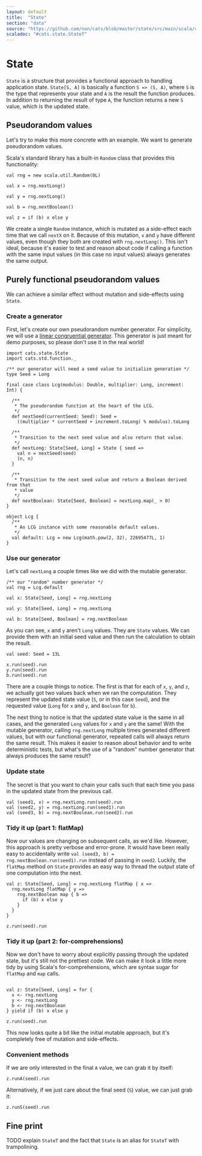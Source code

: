 ```yaml
---
layout: default
title:  "State"
section: "data"
source: "https://github.com/non/cats/blob/master/state/src/main/scala/cats/state/State.scala"
scaladoc: "#cats.state.StateT"
---
```

# State

`State` is a structure that provides a functional approach to handling application state. `State[S, A]` is basically a function `S => (S, A)`, where `S` is the type that represents your state and `A` is the result the function produces. In addition to returning the result of type `A`, the function returns a new `S` value, which is the updated state.

## Pseudorandom values

Let's try to make this more concrete with an example. We want to generate pseudorandom values.

Scala's standard library has a built-in `Random` class that provides this functionality:

```tut
val rng = new scala.util.Random(0L)

val x = rng.nextLong()

val y = rng.nextLong()

val b = rng.nextBoolean()

val z = if (b) x else y
```

We create a single `Random` instance, which is mutated as a side-effect each time that we call `nextX` on it. Because of this mutation, `x` and `y` have different values, even though they both are created with `rng.nextLong()`. This isn't ideal, because it's easier to test and reason about code if calling a function with the same input values (in this case no input values) always generates the same output.

## Purely functional pseudorandom values

We can achieve a similar effect without mutation and side-effects using `State`.

### Create a generator

First, let's create our own pseudorandom number generator. For simplicity, we will use a [linear congruential generator](https://en.wikipedia.org/wiki/Linear_congruential_generator). This generator is just meant for demo purposes, so please don't use it in the real world!

```tut:silent
import cats.state.State
import cats.std.function._
```

```tut:silent
/** our generator will need a seed value to initialize generation */
type Seed = Long

final case class Lcg(modulus: Double, multiplier: Long, increment: Int) {

  /**
   * The pseudorandom function at the heart of the LCG.
   */
  def nextSeed(currentSeed: Seed): Seed =
    ((multiplier * currentSeed + increment.toLong) % modulus).toLong

  /**
   * Transition to the next seed value and also return that value.
   */
  def nextLong: State[Seed, Long] = State { seed =>
    val n = nextSeed(seed)
    (n, n)
  }

  /**
   * Transition to the next seed value and return a Boolean derived from that
   * value
   */
  def nextBoolean: State[Seed, Boolean] = nextLong.map(_ > 0)
}

object Lcg {
  /**
   * An LCG instance with some reasonable default values.
   */
  val default: Lcg = new Lcg(math.pow(2, 32), 22695477L, 1)
}
```

### Use our generator

Let's call `nextLong` a couple times like we did with the mutable generator.

```tut
/** our "random" number generator */
val rng = Lcg.default

val x: State[Seed, Long] = rng.nextLong

val y: State[Seed, Long] = rng.nextLong

val b: State[Seed, Boolean] = rng.nextBoolean
```

As you can see, `x` and `y` aren't `Long` values. They are `State` values. We can provide them with an initial seed value and then run the calculation to obtain the result.

```tut
val seed: Seed = 13L

x.run(seed).run
y.run(seed).run
b.run(seed).run
```

There are a couple things to notice. The first is that for each of `x`, `y`, and `z`, we actually got two values back when we ran the computation. They represent the updated state value (`S`, or in this case `Seed`), and the requested value (`Long` for `x` and `y`, and `Boolean` for `b`).

The next thing to notice is that the updated state value is the same in all cases, and the generated `Long` values for `x` and `y` are the same! With the mutable generator, calling `rng.nextLong` multiple times generated different values, but with our functional generator, repeated calls will always return the same result. This makes it easier to reason about behavior and to write deterministic tests, but what's the use of a "random" number generator that always produces the same result?

### Update state

The secret is that you want to chain your calls such that each time you pass in the updated state from the previous call.

```tut
val (seed1, x) = rng.nextLong.run(seed).run
val (seed2, y) = rng.nextLong.run(seed1).run
val (seed3, b) = rng.nextBoolean.run(seed2).run
```

### Tidy it up (part 1: flatMap)

Now our values are changing on subsequent calls, as we'd like. However, this approach is pretty verbose and error-prone. It would have been really easy to accidentally write `val (seed3, b) = rng.nextBoolean.run(seed1).run` instead of passing in `seed2`. Luckily, the `flatMap` method on `State` provides an easy way to thread the output state of one computation into the next.

```tut
val z: State[Seed, Long] = rng.nextLong flatMap { x =>
  rng.nextLong flatMap { y =>
    rng.nextBoolean map { b =>
      if (b) x else y
    }
  }
}

z.run(seed).run
```

### Tidy it up (part 2: for-comprehensions)

Now we don't have to worry about explicitly passing through the updated state, but it's still not the prettiest code. We can make it look a little more tidy by using Scala's for-comprehensions, which are syntax sugar for `flatMap` and `map` calls.

```tut

val z: State[Seed, Long] = for {
  x <- rng.nextLong
  y <- rng.nextLong
  b <- rng.nextBoolean
} yield if (b) x else y

z.run(seed).run
```

This now looks quite a bit like the initial mutable approach, but it's completely free of mutation and side-effects.

### Convenient methods

If we are only interested in the final `A` value, we can grab it by itself:

```tut
z.runA(seed).run
```

Alternatively, if we just care about the final seed (`S`) value, we can just grab it:

```tut
z.runS(seed).run
```

## Fine print

TODO explain `StateT` and the fact that `State` is an alias for `StateT` with trampolining.
